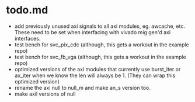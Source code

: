 # todo.md

- add previously unused axi signals to all axi modules, eg. awcache, etc. These
  need to be set when interfacing with vivado mig gen'd axi interfaces.
- test bench for svc_pix_cdc (although, this gets a workout in the example repo)
- test bench for svc_fb_vga (although, this gets a workout in the example repo)
- optimized versions of the axi modules that currently use burst_iter or ax_iter
  when we know the len will always be 1. (They can wrap this optimized version)
- rename the axi null to null_m and make an_s version too.
- make axil versions of null
